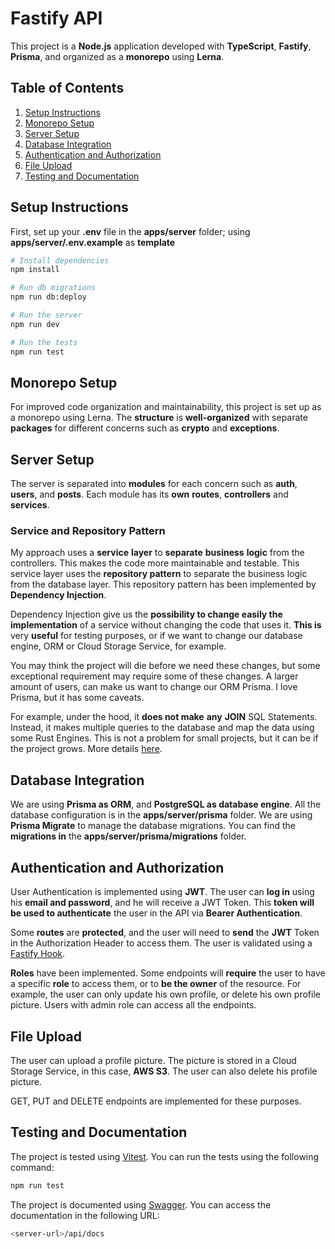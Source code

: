 # Fastify API

This project is a **Node.js** application developed with **TypeScript**, **Fastify**, **Prisma**, and organized as a **monorepo** using **Lerna**.

## Table of Contents

1. [Setup Instructions](#setup-instructions)
2. [Monorepo Setup](#monorepo-setup)
3. [Server Setup](#server-setup)
4. [Database Integration](#database-integration)
5. [Authentication and Authorization](#authentication-and-authorization)
6. [File Upload](#file-upload)
7. [Testing and Documentation](#testing-and-documentation)

## Setup Instructions

First, set up your **.env** file in the **apps/server** folder; using **apps/server/.env.example** as **template**

```bash
# Install dependencies
npm install

# Run db migrations
npm run db:deploy

# Run the server
npm run dev

# Run the tests
npm run test
```

## Monorepo Setup

For improved code organization and maintainability, this project is set up as a monorepo using Lerna. The **structure** is **well-organized** with separate **packages** for different concerns such as **crypto** and **exceptions**.

## Server Setup

The server is separated into **modules** for each concern such as **auth**, **users**, and **posts**. Each module has its **own** **routes**, **controllers** and **services**.

### Service and Repository Pattern

My approach uses a **service** **layer** to **separate** **business** **logic** from the controllers. This makes the code more maintainable and testable.
This service layer uses the **repository pattern** to separate the business logic from the database layer. This repository pattern has been implemented by **Dependency Injection**.

Dependency Injection give us the **possibility to change easily the implementation** of a service without changing the code that uses it. **This is** very **useful** for testing purposes, or if we want to change our database engine, ORM or Cloud Storage Service, for example.

You may think the project will die before we need these changes, but some exceptional requirement may require some of these changes. A larger amount of users, can make us want to change our ORM Prisma. I love Prisma, but it has some caveats.

For example, under the hood, it **does not make** **any** **JOIN** SQL Statements. Instead, it makes multiple queries to the database and map the data using some Rust Engines. This is not a problem for small projects, but it can be if the project grows. More details [here](https://www.youtube.com/watch?v=J2j1XwZRi30).

## Database Integration

We are using **Prisma as ORM**, and **PostgreSQL as database engine**. All the database configuration is in the **apps/server/prisma** folder. We are using **Prisma Migrate** to manage the database migrations. You can find the **migrations in** the **apps/server/prisma/migrations** folder.

## Authentication and Authorization

User Authentication is implemented using **JWT**. The user can **log in** using his **email and password**, and he will receive a JWT Token. This **token will be used to authenticate** the user in the API via **Bearer Authentication**.

Some **routes** are **protected**, and the user will need to **send** the **JWT** Token in the Authorization Header to access them. The user is validated using a [Fastify Hook](https://fastify.dev/docs/latest/Reference/Hooks/).

**Roles** have been implemented. Some endpoints will **require** the user to have a specific **role** to access them, or to **be the owner** of the resource. For example, the user can only update his own profile, or delete his own profile picture.
Users with admin role can access all the endpoints.

## File Upload

The user can upload a profile picture. The picture is stored in a Cloud Storage Service, in this case, **AWS S3**. The user can also delete his profile picture.

GET, PUT and DELETE endpoints are implemented for these purposes.

## Testing and Documentation

The project is tested using [Vitest](https://vitest.dev/). You can run the tests using the following command:

```bash
npm run test
```

The project is documented using [Swagger](https://swagger.io/). You can access the documentation in the following URL:

```bash
<server-url>/api/docs
```
